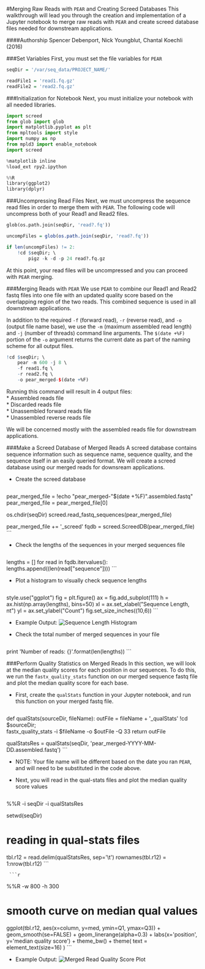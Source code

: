 #Merging Raw Reads with `PEAR` and Creating Screed Databases
This walkthrough will lead you through the creation and implementation of a Jupyter notebook to merge raw reads with `PEAR` and create screed database files needed for downstream applications. 

####Authorship
Spencer Debenport, Nick Youngblut, Chantal Koechli (2016)

###Set Variables
First, you must set the file variables for `PEAR`
```r
seqDir = '/var/seq_data/PROJECT_NAME/'

readFile1 = 'read1.fq.gz'
readFile2 = 'read2.fq.gz'
```

###Initialization for Notebook
Next, you must initialize your notebook with all needed libraries. 

```python
import screed
from glob import glob
import matplotlib.pyplot as plt
from mpltools import style
import numpy as np
from mpld3 import enable_notebook
import screed
```

```python
%matplotlib inline  
%load_ext rpy2.ipython
```

```python
%%R
library(ggplot2)
library(dplyr)
```

###Uncompressing Read Files
Next, we must uncompress the sequence read files in order to merge them with `PEAR`. The following code will uncompress both of your Read1 and Read2 files.

```python
glob(os.path.join(seqDir, 'read?.fq'))
```

```r
uncompFiles = glob(os.path.join(seqDir, 'read?.fq'))

if len(uncompFiles) != 2:
    !cd $seqDir; \
        pigz -k -d -p 24 read?.fq.gz
```

At this point, your read files will be uncompressed and you can proceed with `PEAR` merging.

###Merging Reads with `PEAR`
We use `PEAR` to combine our Read1 and Read2 fastq files into one file with an updated quality score based on the overlapping region of the two reads. This combined sequence is used in all downstream applications.

In addition to the required `-f` (forward read), `-r` (reverse read), and `-o` (output file name base), we use the `-m` (maximum assembled read length) and `-j` (number of threads) command line arguments. The `$(date +%F)` portion of the `-o` argument returns the current date as part of the naming scheme for all output files.

```r
!cd $seqDir; \
    pear -m 600 -j 8 \
    -f read1.fq \
    -r read2.fq \
    -o pear_merged-$(date +%F)
```

Running this command will result in 4 output files:  
    * Assembled reads file  
    * Discarded reads file  
    * Unassembled forward reads file  
    * Unassembled reverse reads file  

We will be concerned mostly with the assembled reads file for downstream applications.

###Make a Screed Database of Merged Reads
A screed database contains sequence information such as sequence name, sequence quality, and the sequence itself in an easily queried format. We will create a screed database using our merged reads for downsream applications.

* Create the screed database
     ```r
pear_merged_file = !echo "pear_merged-"$(date +%F)".assembled.fastq"
pear_merged_file = pear_merged_file[0]

os.chdir(seqDir)
screed.read_fastq_sequences(pear_merged_file)

pear_merged_file += '_screed'
fqdb = screed.ScreedDB(pear_merged_file)
     ```

* Check the lengths of the sequences in your merged sequences file

     ```r
lengths = []
for read in fqdb.itervalues():
    lengths.append((len(read["sequence"])))
     ```

* Plot a histogram to visually check sequence lengths

     ```r
style.use("ggplot")
fig = plt.figure()
ax = fig.add_subplot(111)
h = ax.hist(np.array(lengths), bins=50)
xl = ax.set_xlabel("Sequence Length, nt")
yl = ax.set_ylabel("Count")
fig.set_size_inches((10,6))
     ```

  * Example Output:
![Sequence Length Histogram](https://cloud.githubusercontent.com/assets/7449496/12431718/03052300-bec5-11e5-871b-b782c7c3c64c.png)

* Check the total number of merged sequences in your file

     ```python
print 'Number of reads: {}'.format(len(lengths))
     ```

###Perform Quality Statistics on Merged Reads
In this section, we will look at the median quality scores for each position in our sequences. To do this, we run the `fastx_quality_stats` function on our merged sequence fastq file and plot the median quality score for each base.

* First, create the `qualStats` function in your Jupyter notebook, and run this function on your merged fastq file.

     ```r
def qualStats(sourceDir, fileName):
    outFile = fileName + '_qualStats'
    !cd $sourceDir; \
        fastx_quality_stats -i $fileName -o $outFile -Q 33
    return outFile
    
qualStatsRes = qualStats(seqDir, 'pear_merged-YYYY-MM-DD.assembled.fastq')
     ```
  * NOTE: Your file name will be different based on the date you ran `PEAR`, and will need to be substituted in the code above.

* Next, you will read in the qual-stats files and plot the median quality score values

     ```r
%%R -i seqDir -i qualStatsRes

setwd(seqDir)

# reading in qual-stats files    
tbl.r12 = read.delim(qualStatsRes, sep='\t')
rownames(tbl.r12) = 1:nrow(tbl.r12)
     ```

     ```r
%%R -w 800 -h 300
# smooth curve on median qual values
ggplot(tbl.r12, aes(x=column, y=med, ymin=Q1, ymax=Q3)) +
    geom_smooth(se=FALSE) +
    geom_linerange(alpha=0.3) +
    labs(x='position', y='median quality score') +
    theme_bw() +
    theme( text = element_text(size=16) )
     ```

  * Example Output:
     ![Merged Read Quality Score Plot](https://cloud.githubusercontent.com/assets/7449496/12432307/95dec430-bec8-11e5-810e-0c81872f5e16.png)




